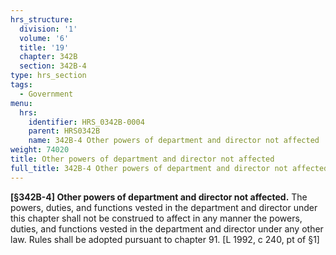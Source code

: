 ```yaml
---
hrs_structure:
  division: '1'
  volume: '6'
  title: '19'
  chapter: 342B
  section: 342B-4
type: hrs_section
tags:
  - Government
menu:
  hrs:
    identifier: HRS_0342B-0004
    parent: HRS0342B
    name: 342B-4 Other powers of department and director not affected
weight: 74020
title: Other powers of department and director not affected
full_title: 342B-4 Other powers of department and director not affected
---
```

**[§342B-4] Other powers of department and director not affected.** The powers, duties, and functions vested in the department and director under this chapter shall not be construed to affect in any manner the powers, duties, and functions vested in the department and director under any other law. Rules shall be adopted pursuant to chapter 91\. [L 1992, c 240, pt of §1]